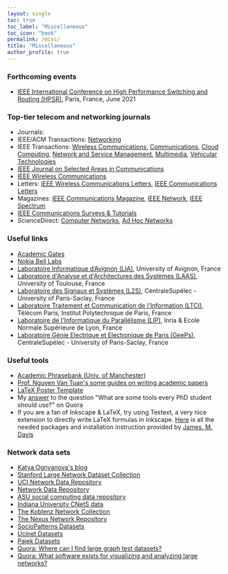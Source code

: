 ```yaml
---
layout: single
toc: true
toc_label: "Miscellaneous"
toc_icon: "book"
permalink: /misc/
title: "Miscellaneous"
author_profile: true
---
```



### Forthcoming events 
* [IEEE International Conference on High Performance Switching and Routing (HPSR)](https://hpsr2021.ieee-hpsr.org/), Paris, France, June 2021
 
### Top-tier telecom and networking journals
* Journals:
 * IEEE/ACM Transactions: [Networking](http://ieeexplore.ieee.org/xpl/RecentIssue.jsp?punumber=90) 
 * IEEE Transactions: [Wireless Communications](http://ieeexplore.ieee.org/xpl/tocresult.jsp?isnumber=4656680), 
 [Communications](http://ieeexplore.ieee.org/xpl/tocresult.jsp?isnumber=5497975), 
 [Cloud Computing](http://ieeexplore.ieee.org/xpl/RecentIssue.jsp?punumber=6245519), 
 [Network and Service Management](http://ieeexplore.ieee.org/xpl/RecentIssue.jsp?punumber=4275028), 
 [Multimedia](http://ieeexplore.ieee.org/xpl/RecentIssue.jsp?punumber=6046), 
 [Vehicular Technologies](http://ieeexplore.ieee.org/xpl/tocresult.jsp?isnumber=4356907) 
 * [IEEE Journal on Selected Areas in Communications](http://ieeexplore.ieee.org/xpl/RecentIssue.jsp?punumber=49) 
 * [IEEE Wireless Communications](http://ieeexplore.ieee.org/xpl/tocresult.jsp?isnumber=7593426) 
* Letters: [IEEE Wireless Communications Letters](http://ieeexplore.ieee.org/xpl/tocresult.jsp?isnumber=6065724),
[IEEE Communications Letters](http://ieeexplore.ieee.org/xpl/tocresult.jsp?isnumber=5534602) 
* Magazines: [IEEE Communications Magazine](http://ieeexplore.ieee.org/xpl/tocresult.jsp?isnumber=7593423),
[IEEE Network](http://ieeexplore.ieee.org/xpl/tocresult.jsp?isnumber=7593428), 
[IEEE Spectrum](https://spectrum.ieee.org/) 
* [IEEE Communications Surveys & Tutorials](http://ieeexplore.ieee.org/xpl/RecentIssue.jsp?punumber=9739) 
* ScienceDirect: [Computer Networks](http://www.sciencedirect.com/science/journal/aip/13891286), 
[Ad Hoc Networks](http://www.sciencedirect.com/science/journal/15708705?sdc=1)

### Useful links
* [Academic Gates](https://www.academicgates.com/)
* [Nokia Bell Labs](https://www.bell-labs.com/) 
* [Laboratoire Informatique d’Avignon (LIA)](https://lia.univ-avignon.fr/), University of Avignon, France
* [Laboratoire d'Analyse et d'Architectures des Systèmes (LAAS)](https://www.laas.fr/public/), University of Toulouse, France
* [Laboratoire des Signaux et Systèmes (L2S)](http://www.l2s.centralesupelec.fr/), CentraleSupélec - University of Paris-Saclay, France
* [Laboratoire Traitement et Communication de l'Information (LTCI)](https://ltci.telecom-paristech.fr/en/), Télécom Paris, Institut Polytechnique de Paris, France
* [Laboratoire de l'Informatique du Parallélisme (LIP)](http://www.ens-lyon.fr/LIP/), Inria & Ecole Normale Supérieure de Lyon, France
* [Laboratoire Génie Electrique et Electronique de Paris (GeePs)](http://www.lgep.supelec.fr/), CentraleSupélec - University of Paris-Saclay, France

### Useful tools
* [Academic Phrasebank (Univ. of Manchester)](http://www.phrasebank.manchester.ac.uk/)
* [Prof. Nguyen Van Tuan's some guides on writing academic papers](http://tuanvannguyen.blogspot.fr/) 
* [LaTeX Poster Template](http://www.brian-amberg.de/uni/poster/) 
* My [answer](https://www.quora.com/What-are-some-tools-every-PhD-student-should-use/answer/Trung-15) to the question "What are some tools every PhD student should use?" on Quora 
* If you are a fan of Inkscape & LaTeX, try using Textext, a very nice extension to directly write LaTeX formulas in Inkscape. [Here](http://www.mediafire.com/file/d00x529v00iwkas/Textext_full.zip) is all the needed packages and installation instruction provided by [James. M. Davis](http://people.orie.cornell.edu/jmd388/)

### Network data sets
* [Katya Ognyanova's blog](http://kateto.net/2016/05/network-datasets/)
* [Stanford Large Network Dataset Collection](http://snap.stanford.edu/data/index.html)
* [UCI Network Data Repository](http://networkdata.ics.uci.edu/index.php)
* [Network Data Repository](http://networkrepository.com/)
* [ASU social computing data repository](http://socialcomputing.asu.edu/pages/datasets)
* [Indiana University CNetS data](http://cnets.indiana.edu/resources/data-repository/)
* [The Koblenz Network Collection](http://konect.uni-koblenz.de/)
* [The Nexus Network Repository](http://nexus.igraph.org/)
* [SocioPatterns Datasets](http://www.sociopatterns.org/datasets/)
* [Ucinet Datasets](https://sites.google.com/site/ucinetsoftware/datasets)
* [Pajek Datasets](http://vlado.fmf.uni-lj.si/pub/networks/data/)
* [Quora: Where can I find large graph test datasets?](https://www.quora.com/Where-can-I-find-large-graph-test-datasets)
* [Quora: What software exists for visualizing and analyzing large networks?](https://www.quora.com/What-software-exists-for-visualizing-and-analyzing-large-networks)
